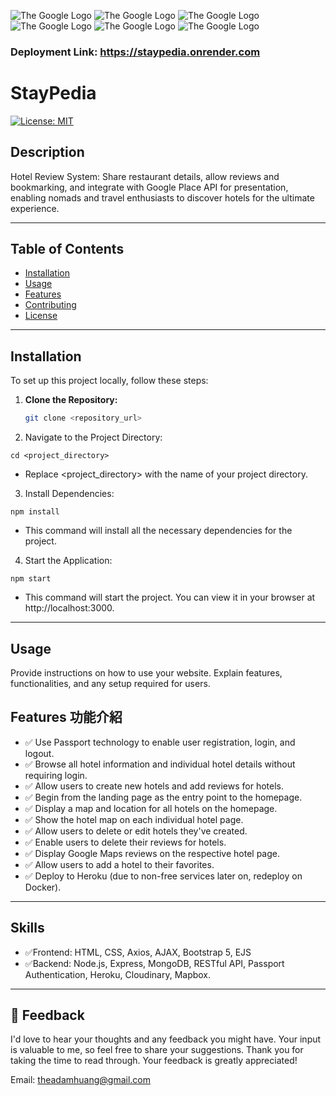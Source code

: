 <!-- 專案基本資料 功能介紹、螢幕截圖或錄影 使用教學、專案啟動教學 涵蓋的技術 技術亮點或其他相關資訊 -->


![The Google Logo](https://img.onl/QZIM0z)
![The Google Logo](https://img.onl/BmT3KN)
![The Google Logo](https://img.onl/QA7yZZ
)
![The Google Logo](https://img.onl/knG6ZR)
![The Google Logo](https://img.onl/ZvWtG
)
![The Google Logo](https://img.onl/VqUBsJ)
### Deployment Link: https://staypedia.onrender.com


# StayPedia 

[![License: MIT](https://img.shields.io/badge/License-MIT-yellow.svg)](https://opensource.org/licenses/MIT)

## Description
Hotel Review System: Share restaurant details, allow reviews and bookmarking, and integrate with Google Place API for presentation, enabling nomads and travel enthusiasts to discover hotels for the ultimate experience.


---
## Table of Contents

- [Installation](#installation)
- [Usage](#usage)
- [Features](#features)
- [Contributing](#contributing)
- [License](#license)

---

## Installation 
To set up this project locally, follow these steps:
1. **Clone the Repository:**
   ```bash
   git clone <repository_url>
2. Navigate to the Project Directory:
```
cd <project_directory>

```
* Replace <project_directory> with the name of your project directory.


3. Install Dependencies:
```
npm install

```
* This command will install all the necessary dependencies for the project.


4. Start the Application:

``` 
npm start
```
* This command will start the project. You can view it in your browser at http://localhost:3000.

---

## Usage 

Provide instructions on how to use your website. Explain features, functionalities, and any setup required for users.

## Features 功能介紹

- ✅ Use Passport technology to enable user registration, login, and logout.
- ✅ Browse all hotel information and individual hotel details without requiring login.
- ✅ Allow users to create new hotels and add reviews for hotels.
- ✅ Begin from the landing page as the entry point to the homepage.
- ✅ Display a map and location for all hotels on the homepage.
- ✅ Show the hotel map on each individual hotel page.
- ✅ Allow users to delete or edit hotels they've created.
- ✅ Enable users to delete their reviews for hotels.
- ✅ Display Google Maps reviews on the respective hotel page.
- ✅ Allow users to add a hotel to their favorites.
- ✅ Deploy to Heroku (due to non-free services later on, redeploy on Docker).




---

## Skills  

- ✅Frontend:  HTML, CSS, Axios, AJAX, Bootstrap 5, EJS
- ✅Backend: Node.js, Express, MongoDB, RESTful API, Passport Authentication, Heroku, Cloudinary, Mapbox. 

---
## 🩷 Feedback

I'd love to hear your thoughts and any feedback you might have. Your input is valuable to me, so feel free to share your suggestions. Thank you for taking the time to read through. Your feedback is greatly appreciated!  
  
Email: theadamhuang@gmail.com